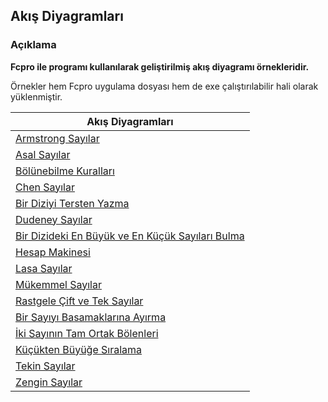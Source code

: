 ## Akış Diyagramları

### Açıklama
**Fcpro ile programı kullanılarak geliştirilmiş akış diyagramı örnekleridir.**

Örnekler hem Fcpro uygulama dosyası hem de exe çalıştırılabilir hali olarak yüklenmiştir.


| Akış Diyagramları  |
| ------------- | 
| [Armstrong Sayılar](https://github.com/mustafadalga/akis-diyagramlari/tree/master/ArmStrongSayilar)  |
| [Asal Sayılar](https://github.com/mustafadalga/akis-diyagramlari/tree/master/AsalSayilar)  |
| [Bölünebilme Kuralları](https://github.com/mustafadalga/akis-diyagramlari/tree/master/BolunebilmeKurallari)  |
| [Chen Sayılar](https://github.com/mustafadalga/akis-diyagramlari/tree/master/ChenSayilar)  |
| [Bir Diziyi Tersten Yazma](https://github.com/mustafadalga/akis-diyagramlari/tree/master/DiziTerstenYazma)  |
| [Dudeney  Sayılar](https://github.com/mustafadalga/akis-diyagramlari/tree/master/DudeneySayilar)  |
| [Bir Dizideki En Büyük ve En Küçük Sayıları Bulma](https://github.com/mustafadalga/akis-diyagramlari/tree/master/EnKucukBuyukSayilar)  | [Fibonacci Dizileri](hhttps://github.com/mustafadalga/akis-diyagramlari/tree/master/FibonacciDizileri)  |
| [Hesap Makinesi](https://github.com/mustafadalga/akis-diyagramlari/tree/master/HesapMakinesi)  |
| [Lasa Sayılar](https://github.com/mustafadalga/akis-diyagramlari/tree/master/LasaSayilar)  |
| [Mükemmel Sayılar](https://github.com/mustafadalga/akis-diyagramlari/tree/master/MukemmelSayilar)  |
| [Rastgele Çift ve Tek Sayılar](https://github.com/mustafadalga/akis-diyagramlari/tree/master/RandomTekCiftSayilar)  |
| [Bir Sayıyı Basamaklarına Ayırma](https://github.com/mustafadalga/akis-diyagramlari/tree/master/SayiBasamaklarinaAyirma)  |
| [İki Sayının Tam Ortak Bölenleri](https://github.com/mustafadalga/akis-diyagramlari/tree/master/SayiOrtakBolenler)  |
| [Küçükten Büyüğe Sıralama](https://github.com/mustafadalga/akis-diyagramlari/tree/master/SayiSiralama)  |
| [Tekin Sayılar](https://github.com/mustafadalga/akis-diyagramlari/tree/master/TekinSayi)  |
| [Zengin Sayılar](https://github.com/mustafadalga/akis-diyagramlari/tree/master/ZenginSayilar)  |
